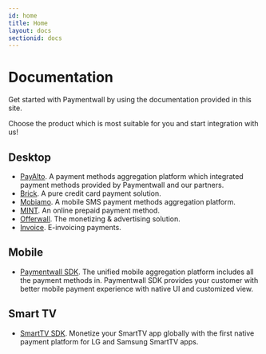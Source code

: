 ```yaml
---
id: home
title: Home
layout: docs
sectionid: docs
---
```


# Documentation

Get started with Paymentwall by using the documentation provided in this site.  

Choose the product which is most suitable for you and start integration with us!

## Desktop

- [PayAlto](/paymentwall.github.io/payalto-home). A payment methods aggregation platform which integrated payment methods provided by Paymentwall and our partners.
- [Brick](/paymentwall.github.io/brick-home). A pure credit card payment solution.
- [Mobiamo](/paymentwall.github.io/about-mobiamo). A mobile SMS payment methods aggregation platform.
- [MINT](/paymentwall.github.io/mint-home). An online prepaid payment method.
- [Offerwall](/paymentwall.github.io/offerwall-home). The monetizing & advertising solution.
- [Invoice](/paymentwall.github.io/invoice). E-invoicing payments. 

## Mobile

- [Paymentwall SDK](/paymentwall.github.io/mobile-sdk). The unified mobile aggregation platform includes all the payment methods in. Paymentwall SDK provides your customer with better mobile payment experience with native UI and customized view.

## Smart TV

- [SmartTV SDK](/paymentwall.github.io/smarttv-sdk). Monetize your SmartTV app globally with the first native payment platform for LG and Samsung SmartTV apps.